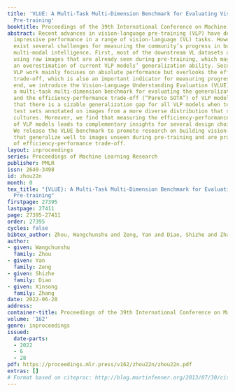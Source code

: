 ```yaml
---
title: 'VLUE: A Multi-Task Multi-Dimension Benchmark for Evaluating Vision-Language
  Pre-training'
booktitle: Proceedings of the 39th International Conference on Machine Learning
abstract: Recent advances in vision-language pre-training (VLP) have demonstrated
  impressive performance in a range of vision-language (VL) tasks. However, there
  exist several challenges for measuring the community’s progress in building general
  multi-modal intelligence. First, most of the downstream VL datasets are annotated
  using raw images that are already seen during pre-training, which may result in
  an overestimation of current VLP models’ generalization ability. Second, recent
  VLP work mainly focuses on absolute performance but overlooks the efficiency-performance
  trade-off, which is also an important indicator for measuring progress. To this
  end, we introduce the Vision-Language Understanding Evaluation (VLUE) benchmark,
  a multi-task multi-dimension benchmark for evaluating the generalization capabilities
  and the efficiency-performance trade-off (“Pareto SOTA”) of VLP models. We demonstrate
  that there is a sizable generalization gap for all VLP models when testing on out-of-distribution
  test sets annotated on images from a more diverse distribution that spreads across
  cultures. Moreover, we find that measuring the efficiency-performance trade-off
  of VLP models leads to complementary insights for several design choices of VLP.
  We release the VLUE benchmark to promote research on building vision-language models
  that generalize well to images unseen during pre-training and are practical in terms
  of efficiency-performance trade-off.
layout: inproceedings
series: Proceedings of Machine Learning Research
publisher: PMLR
issn: 2640-3498
id: zhou22n
month: 0
tex_title: "{VLUE}: A Multi-Task Multi-Dimension Benchmark for Evaluating Vision-Language
  Pre-training"
firstpage: 27395
lastpage: 27411
page: 27395-27411
order: 27395
cycles: false
bibtex_author: Zhou, Wangchunshu and Zeng, Yan and Diao, Shizhe and Zhang, Xinsong
author:
- given: Wangchunshu
  family: Zhou
- given: Yan
  family: Zeng
- given: Shizhe
  family: Diao
- given: Xinsong
  family: Zhang
date: 2022-06-28
address:
container-title: Proceedings of the 39th International Conference on Machine Learning
volume: '162'
genre: inproceedings
issued:
  date-parts:
  - 2022
  - 6
  - 28
pdf: https://proceedings.mlr.press/v162/zhou22n/zhou22n.pdf
extras: []
# Format based on citeproc: http://blog.martinfenner.org/2013/07/30/citeproc-yaml-for-bibliographies/
---
```

